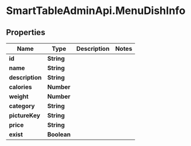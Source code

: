 # SmartTableAdminApi.MenuDishInfo

## Properties

Name | Type | Description | Notes
------------ | ------------- | ------------- | -------------
**id** | **String** |  | 
**name** | **String** |  | 
**description** | **String** |  | 
**calories** | **Number** |  | 
**weight** | **Number** |  | 
**category** | **String** |  | 
**pictureKey** | **String** |  | 
**price** | **String** |  | 
**exist** | **Boolean** |  | 



